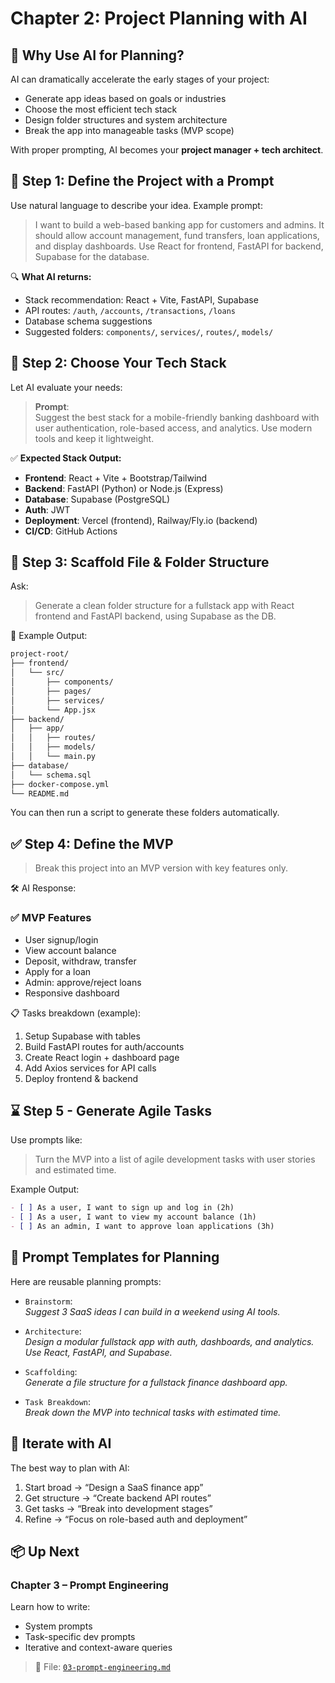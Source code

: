 # Chapter 2: Project Planning with AI

## 🧠 Why Use AI for Planning?

AI can dramatically accelerate the early stages of your project:

- Generate app ideas based on goals or industries
- Choose the most efficient tech stack
- Design folder structures and system architecture
- Break the app into manageable tasks (MVP scope)

With proper prompting, AI becomes your **project manager + tech architect**.

## 📝 Step 1: Define the Project with a Prompt

Use natural language to describe your idea. Example prompt:

> I want to build a web-based banking app for customers and admins. It should allow account management, fund transfers, loan applications, and display dashboards. Use React for frontend, FastAPI for backend, Supabase for the database.

🔍 **What AI returns:**

- Stack recommendation: React + Vite, FastAPI, Supabase
- API routes: `/auth`, `/accounts`, `/transactions`, `/loans`
- Database schema suggestions
- Suggested folders: `components/`, `services/`, `routes/`, `models/`

## 🧱 Step 2: Choose Your Tech Stack

Let AI evaluate your needs:

> **Prompt**:  
> Suggest the best stack for a mobile-friendly banking dashboard with user authentication, role-based access, and analytics. Use modern tools and keep it lightweight.

✅ **Expected Stack Output:**

- **Frontend**: React + Vite + Bootstrap/Tailwind
- **Backend**: FastAPI (Python) or Node.js (Express)
- **Database**: Supabase (PostgreSQL)
- **Auth**: JWT
- **Deployment**: Vercel (frontend), Railway/Fly.io (backend)
- **CI/CD**: GitHub Actions

## 📂 Step 3: Scaffold File & Folder Structure

Ask:

> Generate a clean folder structure for a fullstack app with React frontend and FastAPI backend, using Supabase as the DB.

📁 Example Output:

```bash
project-root/
├── frontend/
│   └── src/
│       ├── components/
│       ├── pages/
│       ├── services/
│       └── App.jsx
├── backend/
│   ├── app/
│   │   ├── routes/
│   │   ├── models/
│   │   └── main.py
├── database/
│   └── schema.sql
├── docker-compose.yml
└── README.md
```

You can then run a script to generate these folders automatically.

## ✅ Step 4: Define the MVP

> Break this project into an MVP version with key features only.

🛠 AI Response:

### ✅ MVP Features

- User signup/login
- View account balance
- Deposit, withdraw, transfer
- Apply for a loan
- Admin: approve/reject loans
- Responsive dashboard

📋 Tasks breakdown (example):

1. Setup Supabase with tables  
2. Build FastAPI routes for auth/accounts  
3. Create React login + dashboard page  
4. Add Axios services for API calls  
5. Deploy frontend & backend

## ⌛ Step 5 - Generate Agile Tasks

Use prompts like:

> Turn the MVP into a list of agile development tasks with user stories and estimated time.

Example Output:

```markdown
- [ ] As a user, I want to sign up and log in (2h)
- [ ] As a user, I want to view my account balance (1h)
- [ ] As an admin, I want to approve loan applications (3h)
```

## 🧠 Prompt Templates for Planning

Here are reusable planning prompts:

- `Brainstorm`:  
  _Suggest 3 SaaS ideas I can build in a weekend using AI tools._

- `Architecture`:  
  _Design a modular fullstack app with auth, dashboards, and analytics. Use React, FastAPI, and Supabase._

- `Scaffolding`:  
  _Generate a file structure for a fullstack finance dashboard app._

- `Task Breakdown`:  
  _Break down the MVP into technical tasks with estimated time._

## 🔁 Iterate with AI

The best way to plan with AI:

1. Start broad → “Design a SaaS finance app”  
2. Get structure → “Create backend API routes”  
3. Get tasks → “Break into development stages”  
4. Refine → “Focus on role-based auth and deployment”

## 📦 Up Next

### Chapter 3 – Prompt Engineering

Learn how to write:

- System prompts  
- Task-specific dev prompts  
- Iterative and context-aware queries

> 📍 File: [`03-prompt-engineering.md`](./03-prompt-engineering.md)
